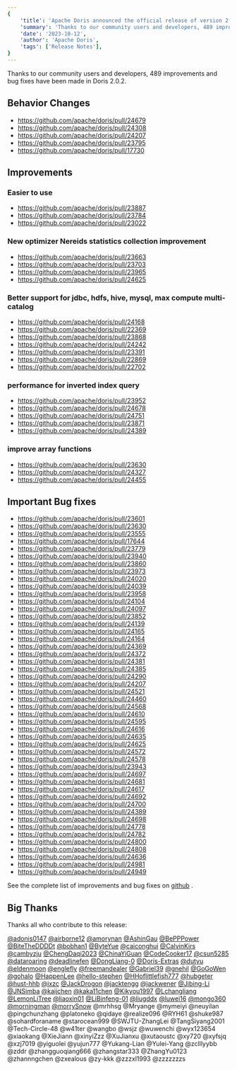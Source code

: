 ```yaml
---
{
    'title': 'Apache Doris announced the official release of version 2.0.2',
    'summary': 'Thanks to our community users and developers, 489 improvements and bug fixes have been made in Doris 2.0.2.',
    'date': '2023-10-12',
    'author': 'Apache Doris',
    'tags': ['Release Notes'],
}
---
```


<!--
Licensed to the Apache Software Foundation (ASF) under one
or more contributor license agreements.  See the NOTICE file
distributed with this work for additional information
regarding copyright ownership.  The ASF licenses this file
to you under the Apache License, Version 2.0 (the
"License"); you may not use this file except in compliance
with the License.  You may obtain a copy of the License at

  http://www.apache.org/licenses/LICENSE-2.0

Unless required by applicable law or agreed to in writing,
software distributed under the License is distributed on an
"AS IS" BASIS, WITHOUT WARRANTIES OR CONDITIONS OF ANY
KIND, either express or implied.  See the License for the
specific language governing permissions and limitations
under the License.
-->

Thanks to our community users and developers, 489 improvements and bug fixes have been made in Doris 2.0.2.

## Behavior Changes

- https://github.com/apache/doris/pull/24679
- https://github.com/apache/doris/pull/24308
- https://github.com/apache/doris/pull/24207
- https://github.com/apache/doris/pull/23795
- https://github.com/apache/doris/pull/17730

## Improvements

### Easier to use

- https://github.com/apache/doris/pull/23887
- https://github.com/apache/doris/pull/23784
- https://github.com/apache/doris/pull/23022

### New optimizer Nereids statistics collection improvement

- https://github.com/apache/doris/pull/23663
- https://github.com/apache/doris/pull/23703
- https://github.com/apache/doris/pull/23965
- https://github.com/apache/doris/pull/24625

### Better support for jdbc, hdfs, hive, mysql, max compute multi-catalog

- https://github.com/apache/doris/pull/24168
- https://github.com/apache/doris/pull/22369
- https://github.com/apache/doris/pull/23868
- https://github.com/apache/doris/pull/24242
- https://github.com/apache/doris/pull/23391
- https://github.com/apache/doris/pull/22869
- https://github.com/apache/doris/pull/22702

### performance for inverted index query

- https://github.com/apache/doris/pull/23952
- https://github.com/apache/doris/pull/24678
- https://github.com/apache/doris/pull/24751
- https://github.com/apache/doris/pull/23871
- https://github.com/apache/doris/pull/24389

### improve array functions

- https://github.com/apache/doris/pull/23630
- https://github.com/apache/doris/pull/24327
- https://github.com/apache/doris/pull/24455

## Important Bug fixes

- https://github.com/apache/doris/pull/23601
- https://github.com/apache/doris/pull/23630
- https://github.com/apache/doris/pull/23555
- https://github.com/apache/doris/pull/17644
- https://github.com/apache/doris/pull/23779
- https://github.com/apache/doris/pull/23940
- https://github.com/apache/doris/pull/23860
- https://github.com/apache/doris/pull/23973
- https://github.com/apache/doris/pull/24020
- https://github.com/apache/doris/pull/24039
- https://github.com/apache/doris/pull/23958
- https://github.com/apache/doris/pull/24104
- https://github.com/apache/doris/pull/24097
- https://github.com/apache/doris/pull/23852
- https://github.com/apache/doris/pull/24139
- https://github.com/apache/doris/pull/24165
- https://github.com/apache/doris/pull/24164
- https://github.com/apache/doris/pull/24369
- https://github.com/apache/doris/pull/24372
- https://github.com/apache/doris/pull/24381
- https://github.com/apache/doris/pull/24385
- https://github.com/apache/doris/pull/24290
- https://github.com/apache/doris/pull/24207
- https://github.com/apache/doris/pull/24521
- https://github.com/apache/doris/pull/24460
- https://github.com/apache/doris/pull/24568
- https://github.com/apache/doris/pull/24610
- https://github.com/apache/doris/pull/24595
- https://github.com/apache/doris/pull/24616
- https://github.com/apache/doris/pull/24635
- https://github.com/apache/doris/pull/24625
- https://github.com/apache/doris/pull/24572
- https://github.com/apache/doris/pull/24578
- https://github.com/apache/doris/pull/23943
- https://github.com/apache/doris/pull/24697
- https://github.com/apache/doris/pull/24681
- https://github.com/apache/doris/pull/24617
- https://github.com/apache/doris/pull/24692
- https://github.com/apache/doris/pull/24700
- https://github.com/apache/doris/pull/24389
- https://github.com/apache/doris/pull/24698
- https://github.com/apache/doris/pull/24778
- https://github.com/apache/doris/pull/24782
- https://github.com/apache/doris/pull/24800
- https://github.com/apache/doris/pull/24808
- https://github.com/apache/doris/pull/24636
- https://github.com/apache/doris/pull/24981
- https://github.com/apache/doris/pull/24949

See the complete list of improvements and bug fixes on [github](https://github.com/apache/doris/issues?q=label%3Adev%2F2.0.2-merged+is%3Aclosed) .

## Big Thanks

Thanks all who contribute to this release:

[@adonis0147](https://github.com/adonis0147) [@airborne12](https://github.com/airborne12) [@amorynan](https://github.com/amorynan) [@AshinGau](https://github.com/AshinGau) [@BePPPower](https://github.com/BePPPower) [@BiteTheDDDDt](https://github.com/BiteTheDDDDt) [@bobhan1](https://github.com/bobhan1) [@ByteYue](https://github.com/ByteYue) [@caiconghui](https://github.com/caiconghui) [@CalvinKirs](https://github.com/CalvinKirs) [@cambyzju](https://github.com/cambyzju) [@ChengDaqi2023](https://github.com/ChengDaqi2023) [@ChinaYiGuan](https://github.com/ChinaYiGuan) [@CodeCooker17](https://github.com/CodeCooker17) [@csun5285](https://github.com/csun5285) [@dataroaring](https://github.com/dataroaring) [@deadlinefen](https://github.com/deadlinefen) [@DongLiang-0](https://github.com/DongLiang-0) [@Doris-Extras](https://github.com/Doris-Extras) [@dutyu](https://github.com/dutyu) [@eldenmoon](https://github.com/eldenmoon) [@englefly](https://github.com/englefly) [@freemandealer](https://github.com/freemandealer) [@Gabriel39](https://github.com/Gabriel39) [@gnehil](https://github.com/gnehil) [@GoGoWen](https://github.com/GoGoWen) [@gohalo](https://github.com/gohalo) [@HappenLee](https://github.com/HappenLee) [@hello-stephen](https://github.com/hello-stephen) [@HHoflittlefish777](https://github.com/HHoflittlefish777) [@hubgeter](https://github.com/hubgeter) [@hust-hhb](https://github.com/hust-hhb) [@ixzc](https://github.com/ixzc) [@JackDrogon](https://github.com/JackDrogon) [@jacktengg](https://github.com/jacktengg) [@jackwener](https://github.com/jackwener) [@Jibing-Li](https://github.com/Jibing-Li) [@JNSimba](https://github.com/JNSimba) [@kaijchen](https://github.com/kaijchen) [@kaka11chen](https://github.com/kaka11chen) [@Kikyou1997](https://github.com/Kikyou1997) [@Lchangliang](https://github.com/Lchangliang) [@LemonLiTree](https://github.com/LemonLiTree) [@liaoxin01](https://github.com/liaoxin01) [@LiBinfeng-01](https://github.com/LiBinfeng-01) [@liugddx](https://github.com/liugddx) [@luwei16](https://github.com/luwei16) [@mongo360](https://github.com/mongo360) [@morningman](https://github.com/morningman) [@morrySnow](https://github.com/morrySnow) @mrhhsg @Mryange @mymeiyi @neuyilan @pingchunzhang @platoneko @qidaye @realize096 @RYH61 @shuke987 @sohardforaname @starocean999 @SWJTU-ZhangLei @TangSiyang2001 @Tech-Circle-48 @w41ter @wangbo @wsjz @wuwenchi @wyx123654 @xiaokang @XieJiann @xinyiZzz @XuJianxu @xutaoustc @xy720 @xyfsjq @xzj7019 @yiguolei @yujun777 @Yukang-Lian @Yulei-Yang @zclllyybb @zddr @zhangguoqiang666 @zhangstar333 @ZhangYu0123 @zhannngchen @zxealous @zy-kkk @zzzxl1993 @zzzzzzzs
